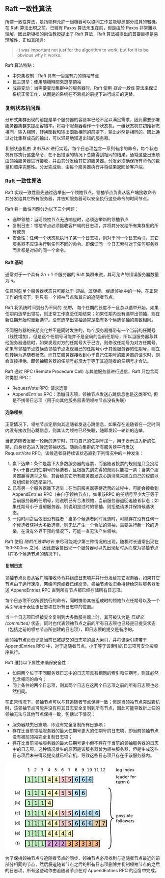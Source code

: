 ## Raft 一致性算法

所謂一致性算法，是指能夠允許一組機器可以協同工作並能容忍部分成員的宕機。在 Raft 算法出現之前，已經有 Paxos 算法朱玉在前，但是由於 Paxos 非常難以理解，因此斯坦福的兩位教授提出了 Raft 算法，Raft 算法被提出的首要目標是易理解性，正如其所言:

> It was important not just for the algorithm to work, but for it to be obvious why it works.

Raft 算法特點：

- 中央集权制：Raft 具有一個強有力的領袖节点
- 民主選举：使用隨機時間來選举領袖
- 成員变动：当需要变动集群中的服务器时，Raft 使用 *联合一致性* 算法来保证系统正常工作，从而是的系统在不宕机的前提下进行成员的更替。

### 复制状态机问题

分布式集群出现的前提是单个服务器的容错率已经不足以满足需求，因此需要部署服务器集群来提高容错率。将每个服务器看作一个状态机，一组状态机在初始状态相同，输入相同，转换函数和输出函数相同的前提下，输出必然是相同的。因此通过对比集群成员的输出，可以轻易地知道出错的服务器。

复制状态机由 *复制日志* 进行实现，每个日志项包含一系列有序的命令，每个状态机有序执行这些命令，在不出错误的情况下总能得到相同的结果。通常这些日志项由领袖服务器进行接收，并由其分发给其它的服务器。分发必须确保所有命令的数量和顺序完整性。分发完成后，由每个服务器执行并将结果返回给客户端。

### Raft 一致性算法

Raft 实现一致性首先通过选举出一个领袖节点，领袖节点负责从客户端接收命令并分发给其它所有服务器，并告知服务器可以安全执行这些命令的时间节点。

Raft 将一致性问题分为以下三个问题：

- 选举领袖：当现领袖节点无法响应时，必须选举新的领袖节点
- 复制日志：领袖节点必须接收客户端的日志项，并将其分发给所有集群里的所有成员
- 安全性：任何一个状态机执行了某一个日志项，则对于同一个日志索引，其它服务器不应该执行到任何不同的命令。即保证同一个日志索引对于任何服务器而言都是对应的同一个命令。

#### Raft 基础

通常对于一个具有 $2n+1$ 个服务器的 Raft 集群来说，其可允许的错误服务器数量为 $n$。

任意时刻单个服务器状态只可能处于 *领袖*、*追随者*、*候选领袖* 中的一种。在正常工作的情况下，则只有一个领袖节点和其它的追随者节点。

Raft 将系统时间划分为不同的 *任期*， 每个任期的长度不一且总以选举开始，如果任期内选举出领袖，则正常工作直至任期结束；如果任期内没有选举出领袖，则在新任期开始时重新选举。没有选举出领袖通常是指有多个候选领袖的票数相同。

不同服务器的任期变化并不是同时发生的，每个服务器携带有一个当前的任期号（线性增加），但是这个任期号可能并不是全局的当前任期号，所以当服务器与其他服务器通信时，如果发现对方的任期号大于己方，则修改任期号为对方任期号。如果有领袖节点或候选领袖节点发现自己的任期号小于其他服务器的任期号，则立刻转换为追随者状态。而其它服务器接收到小于自己任期号的服务器的请求时，则会直接拒绝。即领袖服务器的任期号必须大于等于其追随者的任期号才合法。

Raft 通过 RPC (Remote Procedure Call) 与其他服务器进行通信，Raft 只包含两种类型 RPC：

- RequestVote RPC: 请求选票
- AppendEntries RPC：添加日志项，领袖节点发送心跳信息也是这类RPC, 但是不携带日志项（用于向其他服务器表明领袖节点没有失联）

#### 选举领袖

正常情况下，领袖节点定期向其追随者发送心跳信息，如果存在追随者在一定时间内没有接收到心跳信息，则其认为领袖已经失联，随即发起一轮新的选举。

当该追随者发起一轮新的选举时，其将自己的任期号加一，用于表示进入新的任期，自身状态进入候选领袖状态。随后向集群的所有服务器平行发送 RequestVote RPC，该候选者将持续该状态直到下列情况中的一种发生：

1. 赢下选举：条件是赢下大多数服务器的选票，而追随者投票的规则是只会投给不小于自己的任期号的候选者，且根据先到先得的规则只能投一票；当某个服务器赢得选举之后，其会给其它所有服务器发送心跳消息来建立自己的权威以及组织新的选举进行。
2. 已有另一个服务器赢下选举：在当前服务器等待选票的过程中，可能会接收到 AppendEntries RPC（来自于领袖节点），如果该RPC 的任期号至少大于等于当前服务器的任期号，则说明已有合法领袖，当前服务器退回追随者状态；如果任期号小于当前服务器，则说明是过时的领袖，则拒绝请求并保持候选状态。
3. 一段时间之后依旧没有胜者：当多个候选者同时竞选时，可能存在没有任何一个候选者获得大多数选票，则无法产生一个合法的领袖，需要进行新一轮的选举，在没有外界干预的情况下，可能一直无法产生领袖。

Raft 使用 *随机化选举时长* 来尽可能减少第三种情况的出现，随机时长通常出现在150-300ms 之间，因此更容易出现一个服务器可以先出现超时从而成为领袖节点（在多个候选节点的情况下）。

#### 复制日志

领袖节点负责从客户端接收命令并组成日志项并并行分发给其它服务器，如果其它节点由于运行速度、网络问题或者已经崩溃，领袖节点依旧会持续给这些服务器发送 AppendEntries RPC 直到所有节点都已经存储所有日志项。

每个日志项不仅所要执行的命令，同时携带其被组成时的领袖节点任期号以及一个索引号用于表征该日志项在所有日志中的位置。

当一个日志项已经被安全复制到大多数服务器上时，其可被认为是 *已提交 (committed)* 状态。同时也代表领袖节点之前的所有日志项也已经是已提交状态（包括之前的领袖节点所创建的日志项），即日志项的提交是有序的。

而领袖节点负责记录当前已被提交的日志项的最大索引，并将该索引携带于 AppendEntries RPC 中，对于追随者节点，小于等于该索引的日志项可安全按顺序执行。

Raft 维持以下属性来确保安全性：

- 如果两个位于不同服务器日志中的日志项具有相同的索引和任期号，则其必然包含相同的命令；
- 同上条件的两个日志项，则其两个日志在这两个日志项之前的所有日志项也必然相同。

在正常情况下，领袖节点可以与其追随者节点保持一致；但是当领袖节点突然宕机时，该领袖节点可能并没有将其日志安全复制到所有节点，因此可能导致新上任的领袖无法与其他节点保持一致，包括以下情况：

- 服务器缺失日志项，即没有完全复制所有日志项；
- 存在比当前领袖服务器的最大任期号更大的任期号的日志项，即当前领袖节点没有被前领袖完全复制日志项；
- 存在比当前领袖服务器的最大任期号更小但不存在于当前的领袖服务器的日志中的日志项。这种情况发生的原因是该服务器曾为领袖服务器，但是生成这些日志项后未来得及提交就已经宕机，导致这些日志项只存在于该服务器内。

![image-20220208000408138](image-20220208000408138.png)

为了保持领袖节点与追随者节点的同步，领袖节点必须找到与追随者节点最近的前部分相同的节点，然后将追随者节点之后的所有日志项删除并复制领袖节点的之后的日志项。所有这些动作由追随者节点在对 AppendEntries RPC 的回复中完成。